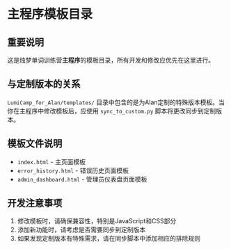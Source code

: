 # 主程序模板目录

## 重要说明

这是烛梦单词训练营**主程序**的模板目录，所有开发和修改应优先在这里进行。

## 与定制版本的关系

`LumiCamp_for_Alan/templates/` 目录中包含的是为Alan定制的特殊版本模板。当你在主程序中修改模板后，应使用 `sync_to_custom.py` 脚本将更改同步到定制版本。

## 模板文件说明

- `index.html` - 主页面模板
- `error_history.html` - 错误历史页面模板
- `admin_dashboard.html` - 管理员仪表盘页面模板

## 开发注意事项

1. 修改模板时，请确保兼容性，特别是JavaScript和CSS部分
2. 添加新功能时，请考虑是否需要同步到定制版本
3. 如果发现定制版本有特殊需求，请在同步脚本中添加相应的排除规则